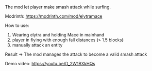 The mod let player make smash attack while surfing. 

Modrinth: https://modrinth.com/mod/elytramace

How to use:
1. Wearing elytra and holding Mace in mainhand
2. player in flying with enough fall distances (> 1.5 blocks)
3. manually attack an entity


Result -> The mod manages the attack to become a valid smash attack


Demo video: https://youtu.be/D_2W1BXkHQs
